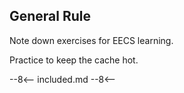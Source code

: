 
## General Rule

Note down exercises for EECS learning.

Practice to keep the cache hot.

--8<--
included.md
--8<--
